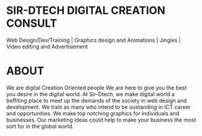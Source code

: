 # SIR-DTECH DIGITAL CREATION CONSULT 
Web Design/Dev/Training | Graphics design and Animations | Jingles | Video editing and Advertisement
# ABOUT
We are digital Creation Oriented people
We are here to give you the best you desire in the digital world.
At Sir-Dtech, we make digital world a beffiting place to meet up the demands of the society in web design and development. We train as many who intend to be oustanding in ICT career and opportunities. We make top notching graphics for individuals and businesses. Our marketing ideas could help to make your business the most sort for in the global world.

